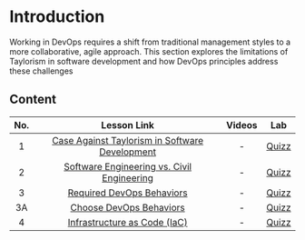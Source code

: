 # Introduction

Working in DevOps requires a shift from traditional management styles to a more collaborative, agile approach. This section explores the limitations of Taylorism in software development and how DevOps principles address these challenges

## Content
| No. |                                                                 Lesson Link                                                                  |   Videos                | Lab                                                            |
| :-: | :------------------------------------------------------------------------------------------------------------------------------------------: | :---------------------------------------------------------------------------------------------: | ------------------------------------------------------------------------------ |
| 1  | [Case Against Taylorism in Software Development](/blogs/Introduction-To-DevOps/Working-DevOps/1-Moving-beyond-taylorism-and-silos.md) | -   | [Quizz](/blogs/Introduction-To-DevOps/Thinking-DevOps/Quizz.md)| |
| 2  | [Software Engineering vs. Civil Engineering](/blogs/Introduction-To-DevOps/Working-DevOps/2-software-engineering-vs-civil-engineering.md) | -   | [Quizz](/blogs/Introduction-To-DevOps/Thinking-DevOps/Quizz.md)| |
| 3  | [Required DevOps Behaviors](/blogs/Introduction-To-DevOps/Working-DevOps/3-Required-DevOps-behaviors.md) | -   | [Quizz](/blogs/Introduction-To-DevOps/Thinking-DevOps/Quizz.md)| |
| 3A  | [Choose DevOps Behaviors](/blogs/Introduction-To-DevOps/Working-DevOps/3Q-Choose-DevOps-Behaviors.md) | -   | [Quizz](/blogs/Introduction-To-DevOps/Thinking-DevOps/Quizz.md)| |
| 4  | [Infrastructure as Code (IaC)](/blogs/Introduction-To-DevOps/Working-DevOps/4-infrastructure-as-code.md) | -   | [Quizz](/blogs/Introduction-To-DevOps/Thinking-DevOps/Quizz.md)| |